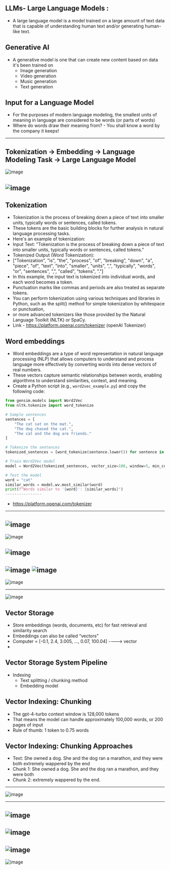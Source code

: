 ## LLMs- Large Language Models : 
- A large language model is a model trained on a large amount of  text data that is capable of understanding human text and/or generating human-like text.

## Generative AI
- A generative model is one that can create new content based on data it's been trained on
  - Image generation
  - Video generation
  - Music generation
  - Text generation
 
## Input for a Language Model
- For the purposes of modern language modeling, the  smallest units of meaning in language are considered to be words (or parts of words)
- Where do words draw their meaning from? - You shall know a word by the company it keeps!
-----
Tokenization -> Embedding -> Language Modeling Task -> Large Language Model
---
![image](https://github.com/mlvats/GenAI/assets/32443900/34477409-c729-4fb5-a5df-57c873d9e4a5)

![image](https://github.com/mlvats/GenAI/assets/32443900/64c704a4-fd2d-4a04-bab9-e2e190ef9171)
----

## Tokenization 
- Tokenization is the process of breaking down a piece of text into smaller units, typically words or sentences, called tokens.
- These tokens are the basic building blocks for further analysis in natural language processing tasks.
- Here's an example of tokenization:
-  Input Text: "Tokenization is the process of breaking down a piece of text into smaller units, typically words or sentences, called tokens."
- Tokenized Output (Word Tokenization):
- ["Tokenization", "is", "the", "process", "of", "breaking", "down", "a", "piece", "of", "text", "into", "smaller", "units", ",", "typically", "words", "or", "sentences", ",", "called", "tokens", "."]
- In this example, the input text is tokenized into individual words, and each word becomes a token.
- Punctuation marks like commas and periods are also treated as separate tokens.
- You can perform tokenization using various techniques and libraries in Python, such as the split() method for simple tokenization by whitespace or punctuation,
- or more advanced tokenizers like those provided by the Natural Language Toolkit (NLTK) or SpaCy.
- Link - https://platform.openai.com/tokenizer  (openAI Tokenizer)

## Word embeddings
- Word embeddings are a type of word representation in natural language processing (NLP) that allows computers to understand and process language more effectively by converting words into dense vectors of real numbers.
- These vectors capture semantic relationships between words, enabling algorithms to understand similarities, context, and meaning.
- Create a Python script (e.g., `word2vec_example.py`) and copy the following code:

```python
from gensim.models import Word2Vec
from nltk.tokenize import word_tokenize

# Sample sentences
sentences = [
    "The cat sat on the mat.",
    "The dog chased the cat.",
    "The cat and the dog are friends."
]

# Tokenize the sentences
tokenized_sentences = [word_tokenize(sentence.lower()) for sentence in sentences]

# Train Word2Vec model
model = Word2Vec(tokenized_sentences, vector_size=100, window=5, min_count=1, workers=4)

# Test the model
word = "cat"
similar_words = model.wv.most_similar(word)
print(f"Words similar to '{word}': {similar_words}")
----------------
```
- https://platform.openai.com/tokenizer

------------
![image](https://github.com/mlvats/GenAI/assets/32443900/a0a9595b-e89e-4f95-aee6-10c0539c9291)
-------

![image](https://github.com/mlvats/GenAI/assets/32443900/db2978be-1bf1-4e3f-a826-75ab0edaa816)

![image](https://github.com/mlvats/GenAI/assets/32443900/94226d0c-18ad-4a51-ba71-39c982eda8d0)
--------------
![image](https://github.com/mlvats/GenAI/assets/32443900/b69b515b-4ad6-4fe7-92c4-0c15067f8cc1)
![image](https://github.com/mlvats/GenAI/assets/32443900/441139fa-a171-42c7-a6bf-03c0580662e5)
------------
![image](https://github.com/mlvats/GenAI/assets/32443900/e531440a-d05d-4913-9bc9-009b272f3680)

------------
![image](https://github.com/mlvats/GenAI/assets/32443900/befcf866-4cab-4fe3-91fd-b61bcbb8c9d1)

## Vector Storage
- Store embeddings (words, documents, etc) for fast  retrieval and similarity search
- Embeddings can also be called “vectors”
- Computer = [-0.1, 2.4, 3.005, …, 0.07, 100.04]   ----> vector
- 
## Vector Storage System Pipeline
 - Indexing
   - Text splitting / chunking method
   - Embedding model
     
## Vector Indexing: Chunking
- The gpt-4-turbo context window is 128,000 tokens 
- That means the model can handle approximately 100,000 words, or 200 pages of input 
- Rule of thumb: 1 token to 0.75 words
 
## Vector Indexing: Chunking Approaches
- Text: She owned a dog. She and the dog ran a marathon, and they were both extremely wappered by the end
- Chunk 1: She owned a dog. She and the dog ran a marathon, and they were both
- Chunk 2: extremely wappered by the end. 
----
 ![image](https://github.com/mlvats/GenAI/assets/32443900/03ed981c-3e04-4019-bee1-ceacfd9511f1)

---
![image](https://github.com/mlvats/GenAI/assets/32443900/5649eb78-4d68-4a84-957a-be397cecb29a)
---
![image](https://github.com/mlvats/GenAI/assets/32443900/719d85e6-b071-4357-947d-3b88d7525a42)
--------
![image](https://github.com/mlvats/GenAI/assets/32443900/bb6a9a34-904d-4086-b760-39cd93c0ff64)
-------
![image](https://github.com/mlvats/GenAI/assets/32443900/dad622ca-5377-483f-9368-f4cc07aacf1b)
















